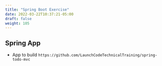 ```yaml
---
title: "Spring Boot Exercise"
date: 2022-03-22T10:37:21-05:00
draft: false
weight: 105
---
```


## Spring App

- App to build `https://github.com/LaunchCodeTechnicalTraining/spring-todo-mvc`